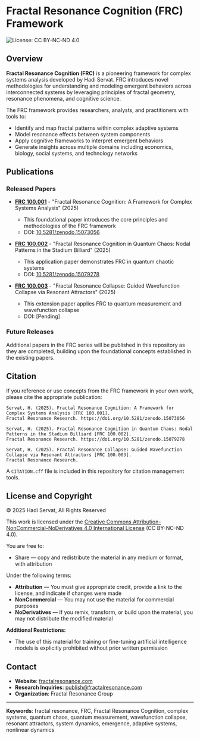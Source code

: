 # Fractal Resonance Cognition (FRC) Framework

<img src="https://img.shields.io/badge/License-CC%20BY--NC--ND%204.0-lightgrey.svg" alt="License: CC BY-NC-ND 4.0">

## Overview

**Fractal Resonance Cognition (FRC)** is a pioneering framework for complex systems analysis developed by Hadi Servat. FRC introduces novel methodologies for understanding and modeling emergent behaviors across interconnected systems by leveraging principles of fractal geometry, resonance phenomena, and cognitive science.

The FRC framework provides researchers, analysts, and practitioners with tools to:

- Identify and map fractal patterns within complex adaptive systems
- Model resonance effects between system components
- Apply cognitive frameworks to interpret emergent behaviors
- Generate insights across multiple domains including economics, biology, social systems, and technology networks

## Publications

### Released Papers

- **[FRC 100.001](./publications/FRC_100.001/FRC_100.001.pdf)** - "Fractal Resonance Cognition: A Framework for Complex Systems Analysis" (2025)
  - This foundational paper introduces the core principles and methodologies of the FRC framework
  - DOI: [10.5281/zenodo.15073056](https://zenodo.org/records/15073056)

- **[FRC 100.002](./publications/FRC_100.002/FRC_100.002.pdf)** - "Fractal Resonance Cognition in Quantum Chaos: Nodal Patterns in the Stadium Billiard" (2025)
  - This application paper demonstrates FRC in quantum chaotic systems
  - DOI: [10.5281/zenodo.15079278](https://zenodo.org/records/15079278)

- **[FRC 100.003](./publications/FRC_100.003/FRC_100.003_manuscript.md)** - "Fractal Resonance Collapse: Guided Wavefunction Collapse via Resonant Attractors" (2025)
  - This extension paper applies FRC to quantum measurement and wavefunction collapse
  - DOI: [Pending]

### Future Releases

Additional papers in the FRC series will be published in this repository as they are completed, building upon the foundational concepts established in the existing papers.

## Citation

If you reference or use concepts from the FRC framework in your own work, please cite the appropriate publication:

```
Servat, H. (2025). Fractal Resonance Cognition: A Framework for Complex Systems Analysis [FRC 100.001]. 
Fractal Resonance Research. https://doi.org/10.5281/zenodo.15073056

Servat, H. (2025). Fractal Resonance Cognition in Quantum Chaos: Nodal Patterns in the Stadium Billiard [FRC 100.002]. 
Fractal Resonance Research. https://doi.org/10.5281/zenodo.15079278

Servat, H. (2025). Fractal Resonance Collapse: Guided Wavefunction Collapse via Resonant Attractors [FRC 100.003].
Fractal Resonance Research.
```

A `CITATION.cff` file is included in this repository for citation management tools.

## License and Copyright

© 2025 Hadi Servat, All Rights Reserved

This work is licensed under the [Creative Commons Attribution-NonCommercial-NoDerivatives 4.0 International License](./LICENSE) (CC BY-NC-ND 4.0).

You are free to:
- Share — copy and redistribute the material in any medium or format, with attribution

Under the following terms:
- **Attribution** — You must give appropriate credit, provide a link to the license, and indicate if changes were made
- **NonCommercial** — You may not use the material for commercial purposes
- **NoDerivatives** — If you remix, transform, or build upon the material, you may not distribute the modified material

**Additional Restrictions:**
- The use of this material for training or fine-tuning artificial intelligence models is explicitly prohibited without prior written permission

## Contact

- **Website**: [fractalresonance.com](https://fractalresonance.com)
- **Research Inquiries**: publish@fractalresonance.com
- **Organization**: Fractal Resonance Group

---

**Keywords**: fractal resonance, FRC, Fractal Resonance Cognition, complex systems, quantum chaos, quantum measurement, wavefunction collapse, resonant attractors, system dynamics, emergence, adaptive systems, nonlinear dynamics